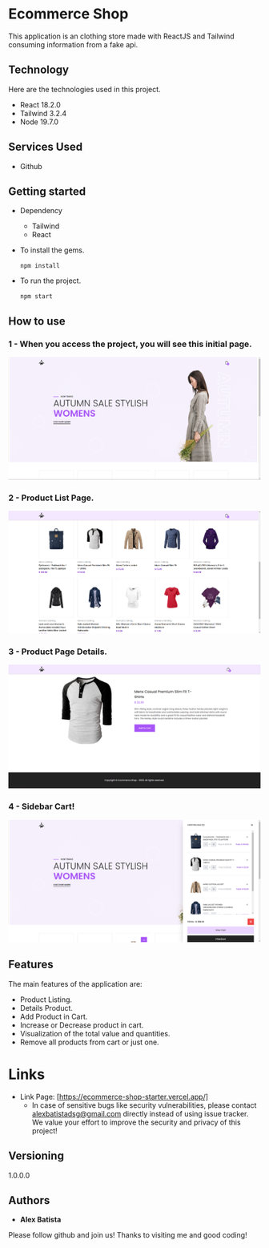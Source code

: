 
# Ecommerce Shop


This application is an clothing store made with ReactJS and Tailwind consuming information from a fake api.


## Technology 

Here are the technologies used in this project.

* React  18.2.0
* Tailwind 3.2.4
* Node 19.7.0

## Services Used

* Github

## Getting started

* Dependency
  - Tailwind  
  - React

* To install the gems.
  ````
  npm install
  ````
  
* To run the project.
  ````
  npm start
  ````

## How to use

### 1 - When you access the project, you will see this initial page.

![Homepage image](https://github.com/alexbatistadev/ecommerce-shop-starter/blob/main/public/readme/home.png)

### 2 - Product List Page.

![List Page](https://github.com/alexbatistadev/ecommerce-shop-starter/blob/main/public/readme/products.png)

### 3 - Product Page Details.

![Details Product Page](https://github.com/alexbatistadev/ecommerce-shop-starter/blob/main/public/readme/details-product.png)

### 4 - Sidebar Cart!

![Sidebar Cart](https://github.com/alexbatistadev/ecommerce-shop-starter/blob/main/public/readme/cart.png)


## Features

The main features of the application are:
 - Product Listing.
 - Details Product.
 - Add Product in Cart.
 - Increase or Decrease product in cart.
 - Visualization of the total value and quantities.
 - Remove all products from cart or just one.


# Links
  - Link Page: [https://ecommerce-shop-starter.vercel.app/]
    - In case of sensitive bugs like security vulnerabilities, please contact
      alexbatistadsg@gmail.com directly instead of using issue tracker. We value your effort
      to improve the security and privacy of this project!

  ## Versioning

  1.0.0.0


  ## Authors

  * **Alex Batista** 

  Please follow github and join us!
  Thanks to visiting me and good coding!
